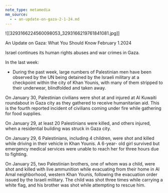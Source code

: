 ```yaml
---
note_type: metamedia
mm_source:
  - - an-update-on-gaza-2-1-24.md
---
```


![[3293166224560098053_3293166219761841081.jpg]]

An Update on Gaza:
What You Should Know
February 1.2024

Israel continues its human rights abuses
and war crimes in Gaza.

In the last week:

- During the past week, large numbers of Palestinian men have
been observed by the UN being detained by the Israeli military at
a checkpoint within the city of Khan Younis, with many of them
stripped to their underwear, blindfolded and taken away.

On January 30, Palestinian civilians were shot at and injured at
Al Kuwaiti roundabout in Gaza city as they gathered to receive
humanitarian aid. This is the fourth reported incident of civilians
coming under fire while gathering for food supplies.

On January 29, at least 20 Palestinians were killed, and others
injured, when a residential building was struck in Gaza city.

On January 29, 6 Palestinians, including 4 children, were shot
and killed while driving in their vehicle in Khan Younis. A 6-year-
old girl survived but emergency medical services were unable to
reach her for three hours due to fighting.

On January 25, two Palestinian brothers, one of whom was a
child, were shot and killed with live ammunition while evacuating
from their home in Al Amal neighborhood, western Khan Younis,
following the evacuation order issued by the Israeli military. The
child was shot three times while carrying a white flag, and his
brother was shot while attempting to rescue him.

